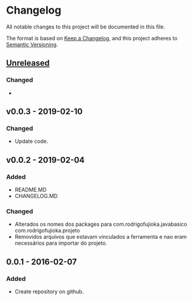 # Changelog
All notable changes to this project will be documented in this file.

The format is based on [Keep a Changelog](https://keepachangelog.com/en/1.0.0/),
and this project adheres to [Semantic Versioning](https://semver.org/spec/v2.0.0.html).

## [Unreleased]
### Changed
- 
## v0.0.3 - 2019-02-10
### Changed
- Update code. 

## v0.0.2 - 2019-02-04
### Added
-  README.MD
-  CHANGELOG.MD
### Changed
- Alterados os nomes dos packages para com.rodrigofujioka.javabasico 
com.rodrigofujioka.projeto
- Removidos arquivos que estavam vinculados a ferramenta e nao eram 
necessários para importar do projeto. 

## 0.0.1 - 2016-02-07
### Added
- Create repository on github. 

[Unreleased]: https://github.com/rodrigofujioka/javabasico/tag/v0.0.1...HEAD
[0.0.4]: https://github.com/rodrigofujioka/javabasico/compare/v0.0.4...v20191.0.3
[0.0.3]: https://github.com/rodrigofujioka/javabasico/compare/v20191.0.3...master

